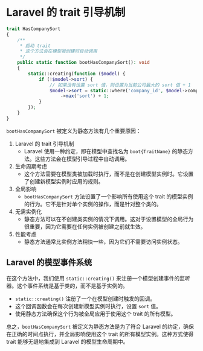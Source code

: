 
# Laravel 的 trait 引导机制

```php
trait HasCompanySort
{
    /**
     * 启动 trait
     * 这个方法会在模型被创建时自动调用
     */
    public static function bootHasCompanySort(): void
    {
        static::creating(function ($model) {
            if (!$model->sort) {
                // 如果没有设置 sort 值，则设置为当前公司最大的 sort 值 + 1
                $model->sort = static::where('company_id', $model->company_id)
                    ->max('sort') + 1;
            }
        });
    }
}
```

`bootHasCompanySort` 被定义为静态方法有几个重要原因：

1. Laravel 的 trait 引导机制
   - Laravel 使用一种约定，即在模型中查找名为 `boot{TraitName}` 的静态方法。这些方法会在模型引导过程中自动调用。
2. 生命周期考虑
   - 这个方法需要在模型类被加载时执行，而不是在创建模型实例时。它设置了创建新模型实例时应用的规则。
3. 全局影响
   - `bootHasCompanySort` 方法设置了一个影响所有使用这个 trait 的模型实例的行为。它不是针对单个实例的操作，而是针对整个类的。
4. 无需实例化
   - 静态方法可以在不创建类实例的情况下调用。这对于设置模型的全局行为很重要，因为它需要在任何实例被创建之前就生效。
5. 性能考虑
   - 静态方法通常比实例方法稍快一些，因为它们不需要访问实例状态。

## Laravel 的模型事件系统

在这个方法中，我们使用 `static::creating()` 来注册一个模型创建事件的监听器。这个事件系统是基于类的，而不是基于实例的。

- `static::creating()` 注册了一个在模型创建时触发的回调。
- 这个回调函数会在每次创建新模型实例时执行，设置 `sort` 值。
- 使用静态方法确保这个行为被全局应用于使用这个 trait 的所有模型。

总之，`bootHasCompanySort` 被定义为静态方法是为了符合 Laravel 的约定，确保在正确的时间点执行，并全局影响使用这个 trait 的所有模型实例。这种方式使得 trait 能够无缝地集成到 Laravel 的模型生命周期中。
